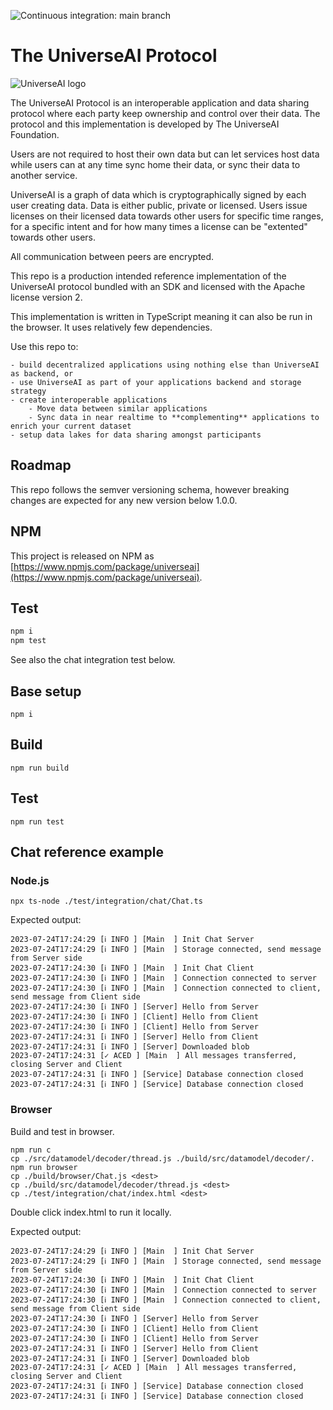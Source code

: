 ![Continuous integration: main branch](https://github.com/universe-ai/universe/actions/workflows/ci.yml/badge.svg?branch=main)

# The UniverseAI Protocol

![UniverseAI logo](https://universe.ai/logo4.svg)

The UniverseAI Protocol is an interoperable application and data sharing protocol where each party keep ownership and control over their data. The protocol and this implementation is developed by The UniverseAI Foundation.

Users are not required to host their own data but can let services host data while users can at any time sync home their data, or sync their data to another service.  

UniverseAI is a graph of data which is cryptographically signed by each user creating data. Data is either public, private or licensed. Users issue licenses on their licensed data towards other users for specific time ranges, for a specific intent and for how many times a license can be "extented" towards other users.  

All communication between peers are encrypted. 

This repo is a production intended reference implementation of the UniverseAI protocol bundled with an SDK and licensed with the Apache license version 2.  

This implementation is written in TypeScript meaning it can also be run in the browser. It uses relatively few dependencies.  

Use this repo to:

    - build decentralized applications using nothing else than UniverseAI as backend, or
    - use UniverseAI as part of your applications backend and storage strategy
    - create interoperable applications
        - Move data between similar applications
        - Sync data in near realtime to **complementing** applications to enrich your current dataset
    - setup data lakes for data sharing amongst participants

## Roadmap
This repo follows the semver versioning schema, however breaking changes are expected for any new version below 1.0.0.  

## NPM
This project is released on NPM as [https://www.npmjs.com/package/universeai](https://www.npmjs.com/package/universeai).  

## Test
```sh
npm i
npm test
```

See also the chat integration test below.

## Base setup
```
npm i
```

## Build
```
npm run build
```

## Test
```
npm run test
```

## Chat reference example

### Node.js
```
npx ts-node ./test/integration/chat/Chat.ts
```

Expected output:
```
2023-07-24T17:24:29 [ℹ INFO ] [Main  ] Init Chat Server
2023-07-24T17:24:29 [ℹ INFO ] [Main  ] Storage connected, send message from Server side
2023-07-24T17:24:30 [ℹ INFO ] [Main  ] Init Chat Client
2023-07-24T17:24:30 [ℹ INFO ] [Main  ] Connection connected to server
2023-07-24T17:24:30 [ℹ INFO ] [Main  ] Connection connected to client, send message from Client side
2023-07-24T17:24:30 [ℹ INFO ] [Server] Hello from Server
2023-07-24T17:24:30 [ℹ INFO ] [Client] Hello from Client
2023-07-24T17:24:30 [ℹ INFO ] [Client] Hello from Server
2023-07-24T17:24:31 [ℹ INFO ] [Server] Hello from Client
2023-07-24T17:24:31 [ℹ INFO ] [Server] Downloaded blob
2023-07-24T17:24:31 [✓ ACED ] [Main  ] All messages transferred, closing Server and Client
2023-07-24T17:24:31 [ℹ INFO ] [Service] Database connection closed
2023-07-24T17:24:31 [ℹ INFO ] [Service] Database connection closed
```

### Browser
Build and test in browser.  

```
npm run c
cp ./src/datamodel/decoder/thread.js ./build/src/datamodel/decoder/.
npm run browser
cp ./build/browser/Chat.js <dest>
cp ./build/src/datamodel/decoder/thread.js <dest>
cp ./test/integration/chat/index.html <dest>
```

Double click index.html to run it locally.

Expected output:
```
2023-07-24T17:24:29 [ℹ INFO ] [Main  ] Init Chat Server
2023-07-24T17:24:29 [ℹ INFO ] [Main  ] Storage connected, send message from Server side
2023-07-24T17:24:30 [ℹ INFO ] [Main  ] Init Chat Client
2023-07-24T17:24:30 [ℹ INFO ] [Main  ] Connection connected to server
2023-07-24T17:24:30 [ℹ INFO ] [Main  ] Connection connected to client, send message from Client side
2023-07-24T17:24:30 [ℹ INFO ] [Server] Hello from Server
2023-07-24T17:24:30 [ℹ INFO ] [Client] Hello from Client
2023-07-24T17:24:30 [ℹ INFO ] [Client] Hello from Server
2023-07-24T17:24:31 [ℹ INFO ] [Server] Hello from Client
2023-07-24T17:24:31 [ℹ INFO ] [Server] Downloaded blob
2023-07-24T17:24:31 [✓ ACED ] [Main  ] All messages transferred, closing Server and Client
2023-07-24T17:24:31 [ℹ INFO ] [Service] Database connection closed
2023-07-24T17:24:31 [ℹ INFO ] [Service] Database connection closed
```
